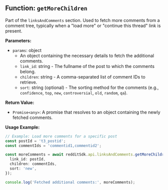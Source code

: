 ## Function: `getMoreChildren`

Part of the `linksAndComments` section. Used to fetch more comments from a comment tree, typically when a "load more" or "continue this thread" link is present.

**Parameters:**

- `params`: object
  - An object containing the necessary details to fetch the additional comments.
  - `link_id`: string - The fullname of the post to which the comments belong.
  - `children`: string - A comma-separated list of comment IDs to retrieve.
  - `sort`: string (optional) - The sorting method for the comments (e.g., `confidence`, `top`, `new`, `controversial`, `old`, `random`, `qa`).

**Return Value:**

- `Promise<any>`: A promise that resolves to an object containing the newly fetched comments.

**Usage Example:**

```typescript
// Example: Load more comments for a specific post
const postId = 't3_postid';
const commentIds = 'commentid1,commentid2';

const moreComments = await redditSdk.api.linksAndComments.getMoreChildren({
  link_id: postId,
  children: commentIds,
  sort: 'new',
});

console.log('Fetched additional comments:', moreComments);
``` 